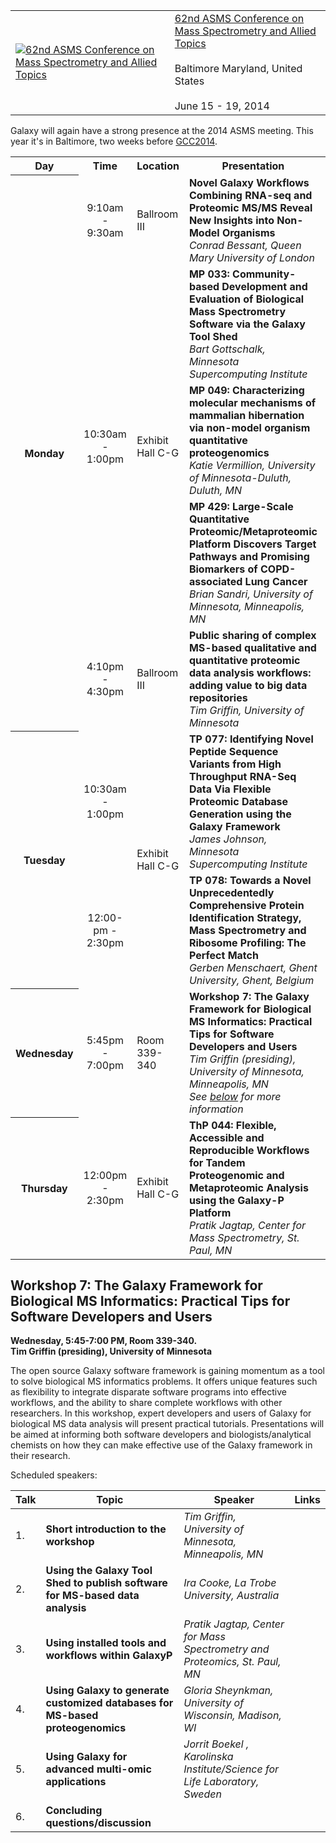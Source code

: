 <div class='title'>
<table>
  <tr>
    <td style=" border: none;"> <a href='http://www.asms.org/conferences/annual-conference/annual-conference-homepage'><img src="/src/Images/Logos/ASMSLogo.png" alt="62nd ASMS Conference on Mass Spectrometry and Allied Topics" /></a> </td>
    <td style=" border: none;"> <a href='http://www.asms.org/conferences/annual-conference/annual-conference-homepage'>62nd ASMS Conference on Mass Spectrometry and Allied Topics</a><br /><br /> Baltimore Maryland, United States<br /><br />June 15 - 19, 2014 </td>
  </tr>
</table>

</div>

Galaxy will again have a strong presence at the 2014 ASMS meeting.  This year it's in Baltimore, two weeks before [GCC2014](/src/Events/GCC2014/index.md).

<table>
  <tr class="th" >
    <th> Day </th>
    <th> Time </th>
    <th> Location </th>
    <th> Presentation </th>
    <th> Links </th>
  </tr>
  <tr>
    <th rowspan=5> Monday </th>
    <td style=" text-align: center;"> 9:10am - 9:30am </td>
    <td> Ballroom III </td>
    <td> <strong>Novel Galaxy Workflows Combining RNA-seq and Proteomic MS/MS Reveal New Insights into Non-Model Organisms</strong> <div class='indent'><em>Conrad Bessant, Queen Mary University of London</em></div> </td>
    <td> </td>
  </tr>
  <tr>
    <td rowspan=3 style=" text-align: center;"> 10:30am - 1:00pm </td>
    <td rowspan=3 style=" text-align: left;"> Exhibit Hall C-G </td>
    <td> <strong>MP 033: Community-based Development and Evaluation of Biological Mass Spectrometry Software via the Galaxy Tool Shed</strong> <div class='indent'><em>Bart Gottschalk, Minnesota Supercomputing Institute</em></div> </td>
    <td> <a href='PLACEHOLDER_ATTACHMENT_URL/src/Documents/Posters/2014_ASMS_Gottschalk_MP33.pdf'>Poster</a> </td>
  </tr>
  <tr>
    <td> <strong>MP 049: Characterizing molecular mechanisms of mammalian hibernation via non-model organism quantitative proteogenomics</strong> <div class='indent'><em>Katie Vermillion, University of Minnesota-Duluth, Duluth, MN</em></div> </td>
    <td> </td>
  </tr>
  <tr>
    <td> <strong>MP 429: Large-Scale Quantitative Proteomic/Metaproteomic Platform Discovers Target Pathways and Promising Biomarkers of COPD-associated Lung Cancer</strong><div class='indent'><em>Brian Sandri, University of Minnesota, Minneapolis, MN</em></div> </td>
    <td> </td>
  </tr>
  <tr>
    <td style=" text-align: center;"> 4:10pm - 4:30pm </td>
    <td> Ballroom III </td>
    <td> <strong>Public sharing of complex MS-based qualitative and quantitative proteomic data analysis workflows: adding value to big data repositories</strong><div class='indent'><em>Tim Griffin, University of Minnesota</em></div> </td>
    <td> <a href='PLACEHOLDER_ATTACHMENT_URL/src/Documents/Presentations/2014_ASMS_Griffin_PublicSharing.pdf'>Slides</a> </td>
  </tr>
  <tr>
    <th rowspan=2> Tuesday </th>
    <td style=" text-align: center;"> 10:30am - 1:00pm </td>
    <td rowspan=2 style=" text-align: left;"> Exhibit Hall C-G </td>
    <td> <strong>TP 077: Identifying Novel Peptide Sequence Variants from High Throughput RNA-Seq Data Via Flexible Proteomic Database Generation using the Galaxy Framework</strong> <div class='indent'><em>James Johnson, Minnesota Supercomputing Institute</em></div> </td>
    <td> </td>
  </tr>
  <tr>
    <td style=" text-align: center;"> 12:00-pm - 2:30pm </td>
    <td> <strong>TP 078: Towards a Novel Unprecedentedly Comprehensive Protein Identification Strategy, Mass Spectrometry and Ribosome Profiling: The Perfect Match</strong> <div class='indent'><em>Gerben Menschaert, Ghent University, Ghent, Belgium</em></div> </td>
    <td> </td>
  </tr>
  <tr>
    <th> Wednesday </th>
    <td style=" text-align: center;"> 5:45pm - 7:00pm </td>
    <td> Room 339-340 </td>
    <td> <strong>Workshop 7: The Galaxy Framework for Biological MS Informatics: Practical Tips for Software Developers and Users </strong><div class='indent'><em>Tim Griffin (presiding), University of Minnesota, Minneapolis, MN<br />See <a href='/src/Events/ASMS2014/index.md#workshop-7-the-galaxy-framework-for-biological-ms-informatics-practical-tips-for-software-developers-and-users'>below</a> for more information</em></div> </td>
    <td> </td>
  </tr>
  <tr>
    <th> Thursday </th>
    <td style=" text-align: center;"> 12:00pm - 2:30pm </td>
    <td> Exhibit Hall C-G </td>
    <td> <strong>ThP 044: Flexible, Accessible and Reproducible Workflows for Tandem Proteogenomic and Metaproteomic Analysis using the Galaxy-P Platform</strong> <div class='indent'><em>Pratik Jagtap, Center for Mass Spectrometry, St. Paul, MN</em></div> </td>
    <td> <a href='PLACEHOLDER_ATTACHMENT_URL/src/Documents/Posters/2014_ASMS_Jagtap_ThP44.pdf'>Poster</a> </td>
  </tr>
</table>



## Workshop 7: The Galaxy Framework for Biological MS Informatics: Practical Tips for Software Developers and Users

**Wednesday, 5:45-7:00 PM, Room 339-340. <br />
Tim Griffin (presiding), University of Minnesota**

The open source Galaxy software framework is gaining momentum as 
a tool to solve biological MS informatics problems. It offers unique 
features such as flexibility to integrate disparate software programs into 
effective workflows, and the ability to share complete workflows with 
other researchers. In this workshop, expert developers and users of 
Galaxy for biological MS data analysis will present practical tutorials. 
Presentations will be aimed at informing both software developers and 
biologists/analytical chemists on how they can make effective use of 
the Galaxy framework in their research.

Scheduled speakers:


| Talk |  Topic  |  Speaker  |  Links  | 
| ---- | ------ | -------- | ------ | 
| 1. |  **Short introduction to the workshop**  |  *Tim Griffin, University of Minnesota, Minneapolis, MN*  |   | 
| 2. |  **Using the Galaxy Tool Shed to publish software for MS-based data analysis** |  *Ira Cooke, La Trobe University, Australia*  |   | 
| 3. |  **Using installed tools and workflows within GalaxyP**  |  *Pratik Jagtap, Center for Mass Spectrometry and Proteomics, St. Paul, MN*  |   | 
| 4. |  **Using Galaxy to generate customized databases for MS-based proteogenomics**  |  *Gloria Sheynkman, University of Wisconsin, Madison, WI*  |   | 
| 5. |  **Using Galaxy for advanced multi-omic applications**  |  *Jorrit Boekel , Karolinska Institute/Science for Life Laboratory, Sweden*  |   | 
| 6. |  **Concluding questions/discussion**  |   |   | 
